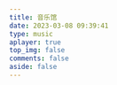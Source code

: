 ```yaml
---
title: 音乐馆
date: 2023-03-08 09:39:41
type: music
aplayer: true
top_img: false
comments: false
aside: false
---
```


